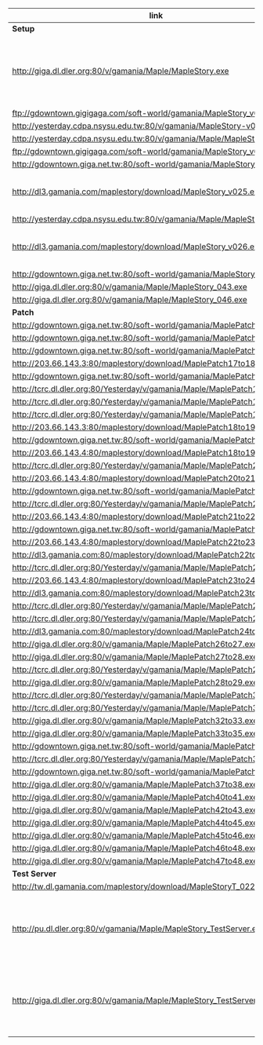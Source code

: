 |link|desc|
|----|----|
|**Setup**|
|http://giga.dl.dler.org:80/v/gamania/Maple/MapleStory.exe|Not sure which version, 2006-04-24 info from wayback machine|
|ftp://gdowntown.gigigaga.com/soft-world/gamania/MapleStory_v013.exe||
|http://yesterday.cdpa.nsysu.edu.tw:80/v/gamania/MapleStory-v013.exe||
|http://yesterday.cdpa.nsysu.edu.tw:80/v/gamania/Maple/MapleStory_019.exe||
|ftp://gdowntown.gigigaga.com/soft-world/gamania/MapleStory_v022.exe||
|http://gdowntown.giga.net.tw:80/soft-world/gamania/MapleStory_v022.exe||
|http://dl3.gamania.com/maplestory/download/MapleStory_v025.exe|274.5MB info from xunlei, not downloadable|
|http://yesterday.cdpa.nsysu.edu.tw:80/v/gamania/Maple/MapleStory_025.exe||
|http://dl3.gamania.com/maplestory/download/MapleStory_v026.exe|313.52MB info from xunlei, not downloadable|
|http://gdowntown.giga.net.tw:80/soft-world/gamania/MapleStory_036.exe||
|http://giga.dl.dler.org:80/v/gamania/Maple/MapleStory_043.exe||
|http://giga.dl.dler.org:80/v/gamania/Maple/MapleStory_046.exe||
|**Patch**|
|http://gdowntown.giga.net.tw:80/soft-world/gamania/MaplePatch13to17.exe||
|http://gdowntown.giga.net.tw:80/soft-world/gamania/MaplePatch14to17.exe||
|http://gdowntown.giga.net.tw:80/soft-world/gamania/MaplePatch15to17.exe||
|http://203.66.143.3:80/maplestory/download/MaplePatch17to18.exe||
|http://gdowntown.giga.net.tw:80/soft-world/gamania/MaplePatch17to18.exe||
|http://tcrc.dl.dler.org:80/Yesterday/v/gamania/Maple/MaplePatch17to19.exe||
|http://tcrc.dl.dler.org:80/Yesterday/v/gamania/Maple/MaplePatch13to19.exe||
|http://tcrc.dl.dler.org:80/Yesterday/v/gamania/Maple/MaplePatch18to19.exe||
|http://203.66.143.3:80/maplestory/download/MaplePatch18to19.exe||
|http://gdowntown.giga.net.tw:80/soft-world/gamania/MaplePatch18to19.exe||
|http://203.66.143.4:80/maplestory/download/MaplePatch18to19.exe||
|http://tcrc.dl.dler.org:80/Yesterday/v/gamania/Maple/MaplePatch20to21.exe||
|http://203.66.143.4:80/maplestory/download/MaplePatch20to21.exe||
|http://gdowntown.giga.net.tw:80/soft-world/gamania/MaplePatch20to21.exe||
|http://tcrc.dl.dler.org:80/Yesterday/v/gamania/Maple/MaplePatch21to22.exe||
|http://203.66.143.4:80/maplestory/download/MaplePatch21to22.exe||
|http://gdowntown.giga.net.tw:80/soft-world/gamania/MaplePatch21to22.exe||
|http://203.66.143.4:80/maplestory/download/MaplePatch22to23.exe||
|http://dl3.gamania.com:80/maplestory/download/MaplePatch22to23.exe||
|http://tcrc.dl.dler.org:80/Yesterday/v/gamania/Maple/MaplePatch23to24.exe||
|http://203.66.143.4:80/maplestory/download/MaplePatch23to24.exe||
|http://dl3.gamania.com:80/maplestory/download/MaplePatch23to24.exe||
|http://tcrc.dl.dler.org:80/Yesterday/v/gamania/Maple/MaplePatch23to25.exe||
|http://tcrc.dl.dler.org:80/Yesterday/v/gamania/Maple/MaplePatch24to25.exe||
|http://dl3.gamania.com:80/maplestory/download/MaplePatch24to25.exe||
|http://giga.dl.dler.org:80/v/gamania/Maple/MaplePatch26to27.exe||
|http://giga.dl.dler.org:80/v/gamania/Maple/MaplePatch27to28.exe||
|http://tcrc.dl.dler.org:80/Yesterday/v/gamania/Maple/MaplePatch27to28.exe||
|http://giga.dl.dler.org:80/v/gamania/Maple/MaplePatch28to29.exe||
|http://tcrc.dl.dler.org:80/Yesterday/v/gamania/Maple/MaplePatch31to32.exe||
|http://tcrc.dl.dler.org:80/Yesterday/v/gamania/Maple/MaplePatch32to33.exe||
|http://giga.dl.dler.org:80/v/gamania/Maple/MaplePatch32to33.exe||
|http://giga.dl.dler.org:80/v/gamania/Maple/MaplePatch33to35.exe||
|http://gdowntown.giga.net.tw:80/soft-world/gamania/MaplePatch33to35.exe||
|http://tcrc.dl.dler.org:80/Yesterday/v/gamania/Maple/MaplePatch33to35.exe||
|http://gdowntown.giga.net.tw:80/soft-world/gamania/MaplePatch34to35.exe||
|http://giga.dl.dler.org:80/v/gamania/Maple/MaplePatch37to38.exe||
|http://giga.dl.dler.org:80/v/gamania/Maple/MaplePatch40to41.exe||
|http://giga.dl.dler.org:80/v/gamania/Maple/MaplePatch42to43.exe||
|http://giga.dl.dler.org:80/v/gamania/Maple/MaplePatch44to45.exe||
|http://giga.dl.dler.org:80/v/gamania/Maple/MaplePatch45to46.exe||
|http://giga.dl.dler.org:80/v/gamania/Maple/MaplePatch46to48.exe||
|http://giga.dl.dler.org:80/v/gamania/Maple/MaplePatch47to48.exe||
|**Test Server**|
|http://tw.dl.gamania.com/maplestory/download/MapleStoryT_022.exe|
|http://pu.dl.dler.org:80/v/gamania/Maple/MapleStory_TestServer.exe|Not sure which version, 2007-05-14 info from wayback machine|
|http://giga.dl.dler.org:80/v/gamania/Maple/MapleStory_TestServer.exe|Not sure which version, 2007-05-16 info from wayback machine|

